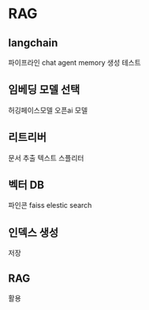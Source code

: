 # RAG

## langchain
파이프라인
chat
agent
memory
생성 테스트

## 임베딩 모델 선택
허깅페이스모델
오픈ai 모델

## 리트리버
문서 추출
텍스트 스플리터

## 벡터 DB
파인콘
faiss
elestic search

## 인덱스 생성
저장

## RAG
활용